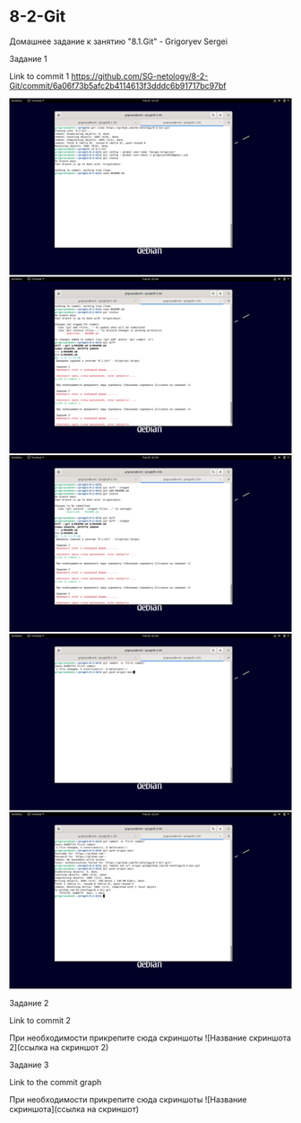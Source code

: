 # 8-2-Git
Домашнее задание к занятию "8.1.Git" - Grigoryev Sergei

Задание 1

Link to commit 1 https://github.com/SG-netology/8-2-Git/commit/6a06f73b5afc2b4114613f3dddc6b91717bc97bf

![1-1](https://github.com/SG-netology/8-2-Git/blob/main/1-1.png)
![1-2](https://github.com/SG-netology/8-2-Git/blob/main/1-2.png)
![1-3](https://github.com/SG-netology/8-2-Git/blob/main/1-3.png)
![1-4](https://github.com/SG-netology/8-2-Git/blob/main/1-4.png)
![1-5](https://github.com/SG-netology/8-2-Git/blob/main/1-5.png)

Задание 2

Link to commit 2

При необходимости прикрепитe сюда скриншоты ![Название скриншота 2](ссылка на скриншот 2)

Задание 3

Link to the commit graph

При необходимости прикрепитe сюда скриншоты ![Название скриншота](ссылка на скриншот)
